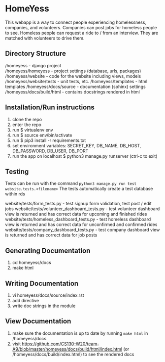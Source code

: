 # HomeYess
This webapp is a way to connect people experiencing homelessness, companies, and volunteers. Companies can post jobs for homeless people to see. Homeless people can request a ride to / from an interview. They are matched with volunteers to drive them.

## Directory Structure
/homeyess - django project  
/homeyess/homeyess - project settings (database, urls, packages)  
/homeyess/website - code for the website including views, models  
/homeyess/website/tests - unit tests, etc.
/homeyess/templates - html templates
/homeyess/docs/source - documentation (sphinx) settings
/homeyess/docs/build/html - contains docstrings rendered in html

## Installation/Run instructions
1) clone the repo
2) enter the repo
3) run $ virtualenv env
4) run $ source env/bin/activate
5) run $ pip3 install -r requirements.txt
6) set environment variables: SECRET_KEY, DB_NAME, DB_HOST, DB_PASSWORD, DB_USER, DB_PORT  
7) run the app on localhost $ python3 manage.py runserver (ctrl-c to exit)

## Testing
Tests can be run with the command `python3 manage.py run test website.tests.<filename>`
The tests automatically create a test database within rds

website/tests/form_tests.py - test signup form validation, test post / edit jobs
website/tests/volunteer_dashboard_tests.py - test volunteer dashboard view is returned and has correct data for upcoming and finished rides
website/tests/homeless_dashboard_tests.py - test homeless dashboard view is returned and has correct data for unconfirmed and confirmed rides
website/tests/company_dashboard_tests.py - test company dashboard view is returned and has correct data for job posts

## Generating Documentation
1) cd homeyess/docs
2) make html

## Writing Documentation
1) vi homeyess/docs/source/index.rst
2) add directive
3) write doc strings in the module

## View Documentation
1) make sure the documentation is up to date by running `make html` in /homeyess/docs
2) visit https://github.com/CS130-W20/team-A9/blob/master/homeyess/docs/build/html/index.html (or /homeyess/docs/build/index.html) to see the rendered docs
